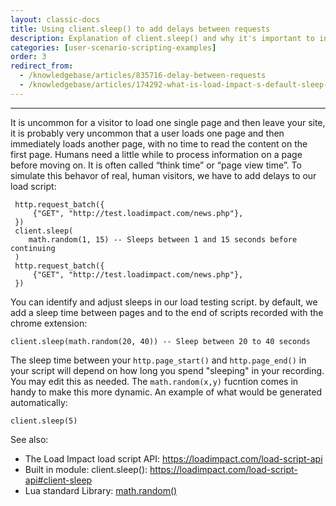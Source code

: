 ```yaml
---
layout: classic-docs
title: Using client.sleep() to add delays between requests
description: Explanation of client.sleep() and why it's important to include in your load scripts
categories: [user-scenario-scripting-examples]
order: 3
redirect_from:
  - /knowledgebase/articles/835716-delay-between-requests
  - /knowledgebase/articles/174292-what-is-load-impact-s-default-sleep-time
---
```


***

It is uncommon for a visitor to load one single page and then leave your site, it is probably very uncommon that a user loads one page and then immediately loads another page, with no time to read the content on the first page. Humans need a little while to process information on a page before moving on. It is often called “think time” or “page view time”. To simulate this behavor of real, human visitors, we have to add delays to our load script:
```
 http.request_batch({
     {"GET", "http://test.loadimpact.com/news.php"},
 })
 client.sleep(
    math.random(1, 15) -- Sleeps between 1 and 15 seconds before continuing
 )
 http.request_batch({
     {"GET", "http://test.loadimpact.com/news.php"},
 })
```

You can identify and adjust sleeps in our load testing script. by default, we add a sleep time between pages and to the end of scripts recorded with the chrome extension:

```
client.sleep(math.random(20, 40)) -- Sleep between 20 to 40 seconds
```

The sleep time between your `http.page_start()` and `http.page_end()` in your script will depend on how long you spend "sleeping" in your recording. You may edit this as needed.  The `math.random(x,y)` fucntion comes in handy to make this more dynamic. An example of what would be generated automatically:

```
client.sleep(5)
```


See also:

- The Load Impact load script API: https://loadimpact.com/load-script-api
- Built in module: client.sleep(): https://loadimpact.com/load-script-api#client-sleep
- Lua standard Library: [math.random() ](http://www.lua.org/manual/5.1/manual.html#pdf-math.random)
